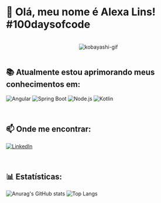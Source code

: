 # 👋 Olá, meu nome é Alexa Lins! #100daysofcode
<div align="center"><br>
  <img align="center" alt="kobayashi-gif" src="http://pa1.narvii.com/6593/62e2a11c5bf52a5bf207cc120d8a4d34c63b8345_00.gif">
</div>

<br/>

## 📚 Atualmente estou aprimorando meus conhecimentos em:

![Angular](https://img.shields.io/badge/angular-%23DD0031.svg?style=for-the-badge&logo=angular&logoColor=white)
![Spring Boot](https://img.shields.io/badge/Spring%20Boot-gray?style=for-the-badge&logo=spring-boot&logoColor=brightgreen)
![Node.js](https://img.shields.io/badge/node.js-6DA55F?style=for-the-badge&logo=node.js&logoColor=white)
![Kotlin](https://img.shields.io/badge/Kotlin-F18E33?style=for-the-badge&logo=kotlin&color=brown)

<br/>

## 📫 Onde me encontrar:

[![LinkedIn](https://img.shields.io/badge/LinkedIn-blue?style=for-the-badge&logo=linkedin)](https://www.linkedin.com/in/alexa-lins-148634182/)

<br/>

## 📊 Estatísticas:
![Anurag's GitHub stats](https://github-readme-stats.vercel.app/api?username=alexalins&show_icons=true&locale=pt-br&rank_icon=percentile&theme=radical)
![Top Langs](https://github-readme-stats.vercel.app/api/top-langs/?username=alexalins&locale=pt-br&layout=normal&theme=radical)
